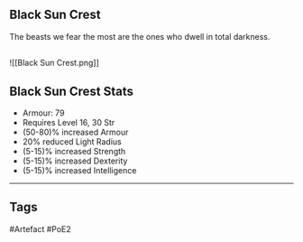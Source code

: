 ## Black Sun Crest
The beasts we fear the most
are the ones who dwell in total darkness.
##
![[Black Sun Crest.png]]
## Black Sun Crest Stats
- Armour: 79
- Requires Level 16, 30 Str
- (50-80)% increased Armour
- 20% reduced Light Radius
- (5-15)% increased Strength
- (5-15)% increased Dexterity
- (5-15)% increased Intelligence


---
## Tags
#Artefact
#PoE2